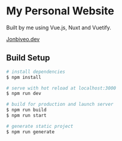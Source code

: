 # My Personal Website
Built by me using Vue.js, Nuxt and Vuetify.

[Jonbiveo.dev](https://jonbiveo.dev/)

## Build Setup

```bash
# install dependencies
$ npm install

# serve with hot reload at localhost:3000
$ npm run dev

# build for production and launch server
$ npm run build
$ npm run start

# generate static project
$ npm run generate
```
